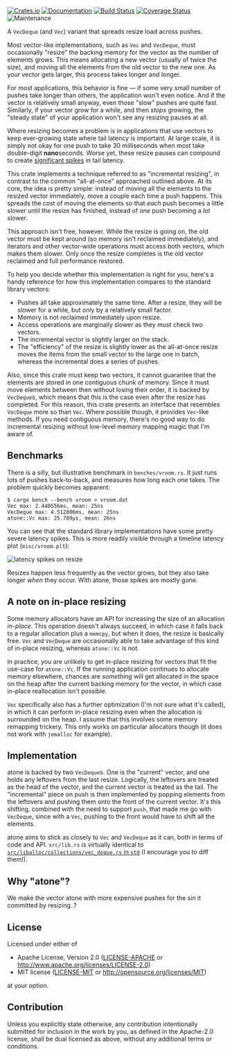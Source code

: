 [![Crates.io](https://img.shields.io/crates/v/atone.svg)](https://crates.io/crates/atone)
[![Documentation](https://docs.rs/atone/badge.svg)](https://docs.rs/atone/)
[![Build Status](https://dev.azure.com/jonhoo/jonhoo/_apis/build/status/atone?branchName=master)](https://dev.azure.com/jonhoo/jonhoo/_build/latest?definitionId=28&branchName=master)
[![Coverage Status](https://codecov.io/gh/jonhoo/atone/branch/master/graph/badge.svg)](https://codecov.io/gh/jonhoo/atone)
![Maintenance](https://img.shields.io/badge/maintenance-experimental-blue.svg)

A `VecDeque` (and `Vec`) variant that spreads resize load across pushes.

Most vector-like implementations, such as `Vec` and `VecDeque`, must
occasionally "resize" the backing memory for the vector as the number of
elements grows. This means allocating a new vector (usually of twice the
size), and moving all the elements from the old vector to the new one.
As your vector gets larger, this process takes longer and longer.

For most applications, this behavior is fine — if some very small number
of pushes take longer than others, the application won't even notice.
And if the vector is relatively small anyway, even those "slow" pushes
are quite fast. Similarly, if your vector grow for a while, and then
_stops_ growing, the "steady state" of your application won't see any
resizing pauses at all.

Where resizing becomes a problem is in applications that use vectors to
keep ever-growing state where tail latency is important. At large scale,
it is simply not okay for one push to take 30 milliseconds when most
take double-digit **nano**seconds. Worse yet, these resize pauses can
compound to create [significant spikes] in tail latency.

This crate implements a technique referred to as "incremental resizing",
in contrast to the common "all-at-once" approached outlined above. At
its core, the idea is pretty simple: instead of moving all the elements
to the resized vector immediately, move a couple each time a push
happens. This spreads the cost of moving the elements so that _each_
push becomes a little slower until the resize has finished, instead of
_one_ push becoming a _lot_ slower.

This approach isn't free, however. While the resize is going on, the old
vector must be kept around (so memory isn't reclaimed immediately), and
iterators and other vector-wide operations must access both vectors,
which makes them slower. Only once the resize completes is the old
vector reclaimed and full performance restored.

To help you decide whether this implementation is right for you, here's
a handy reference for how this implementation compares to the standard
library vectors:

 - Pushes all take approximately the same time.
   After a resize, they will be slower for a while, but only by a
   relatively small factor.
 - Memory is not reclaimed immediately upon resize.
 - Access operations are marginally slower as they must check two
   vectors.
 - The incremental vector is slightly larger on the stack.
 - The "efficiency" of the resize is slightly lower as the all-at-once
   resize moves the items from the small vector to the large one in
   batch, whereas the incremental does a series of pushes.

Also, since this crate must keep two vectors, it cannot guarantee that
the elements are stored in one contiguous chunk of memory. Since it must
move elements between then without losing their order, it is backed by
`VecDeque`s, which means that this is the case even after the resize has
completed. For this reason, this crate presents an interface that
resembles `VecDeque` more so than `Vec`. Where possible though, it
provides `Vec`-like methods. If you need contiguous memory, there's no
good way to do incremental resizing without low-level memory mapping
magic that I'm aware of.

## Benchmarks

There is a silly, but illustrative benchmark in `benches/vroom.rs`. It
just runs lots of pushes back-to-back, and measures how long each one
takes. The problem quickly becomes apparent:

```console
$ cargo bench --bench vroom > vroom.dat
Vec max: 2.440556ms, mean: 25ns
VecDeque max: 4.512806ms, mean: 25ns
atone::Vc max: 25.789µs, mean: 26ns
```

You can see that the standard library implementations have some pretty
severe latency spikes. This is more readily visible through a timeline
latency plot (`misc/vroom.plt`):

![latency spikes on resize](https://raw.githubusercontent.com/jonhoo/atone/master/misc/vroom.png)

Resizes happen less frequently as the vector grows, but they also take
longer _when_ they occur. With atone, those spikes are mostly gone.

## A note on in-place resizing

Some memory allocators have an API for increasing the size of an
allocation _in-place_. This operation doesn't always succeed, in which
case it falls back to a regular allocation plus a `memcpy`, but when it
does, the resize is basically free. `Vec` and `VecDeque` are
occasionally able to take advantage of this kind of in-place resizing,
whereas `atone::Vc` is not.

In practice, you are unlikely to get in-place resizing for vectors that
fit the use-case for `atone::Vc`. If the running application continues
to allocate memory elsewhere, chances are _something_ will get allocated
in the space on the heap after the current backing memory for the
vector, in which case in-place reallocation isn't possible.

`Vec` specifically also has a further optimization (I'm not sure what
it's called), in which it can perform in-place resizing even when the
allocation is surrounded on the heap. I assume that this involves some
memory remapping trickery. This only works on particular allocators
though (it does not work with `jemalloc` for example).

## Implementation

atone is backed by two `VecDeque`s. One is the "current" vector, and one
holds any leftovers from the last resize. Logically, the leftovers are
treated as the head of the vector, and the current vector is treated as
the tail. The "incremental" piece on push is then implemented by popping
elements from the leftovers and pushing them onto the front of the
current vector. It's this shifting, combined with the need to support
`push`, that made me go with `VecDeque`, since with a `Vec`, pushing to
the front would have to shift all the elements.

atone aims to stick as closely to `Vec` and `VecDeque` as it can, both
in terms of code and API. `src/lib.rs` is virtually
identical to [`src/liballoc/collections/vec_deque.rs` in `std`][src] (I
encourage you to diff them!).

## Why "atone"?

We make the vector atone with more expensive pushes for the sin it committed by resizing..?

[significant spikes]: https://twitter.com/jonhoo/status/1277618908355313670
[src]: https://github.com/rust-lang/rust/blob/master/src/liballoc/collections/vec_deque.rs

## License

Licensed under either of

 * Apache License, Version 2.0
   ([LICENSE-APACHE](LICENSE-APACHE) or http://www.apache.org/licenses/LICENSE-2.0)
 * MIT license
   ([LICENSE-MIT](LICENSE-MIT) or http://opensource.org/licenses/MIT)

at your option.

## Contribution

Unless you explicitly state otherwise, any contribution intentionally submitted
for inclusion in the work by you, as defined in the Apache-2.0 license, shall be
dual licensed as above, without any additional terms or conditions.
